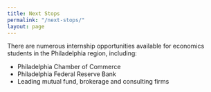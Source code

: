```yaml
---
title: Next Stops
permalink: "/next-stops/"
layout: page
---
```


There are numerous internship opportunities available for economics students in the Philadelphia region, including:

- Philadelphia Chamber of Commerce
- Philadelphia Federal Reserve Bank
- Leading mutual fund, brokerage and consulting firms
